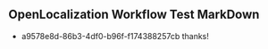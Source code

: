 ## OpenLocalization Workflow Test MarkDown
* a9578e8d-86b3-4df0-b96f-f174388257cb thanks!

<!--HONumber=Jul16_HO4-->


